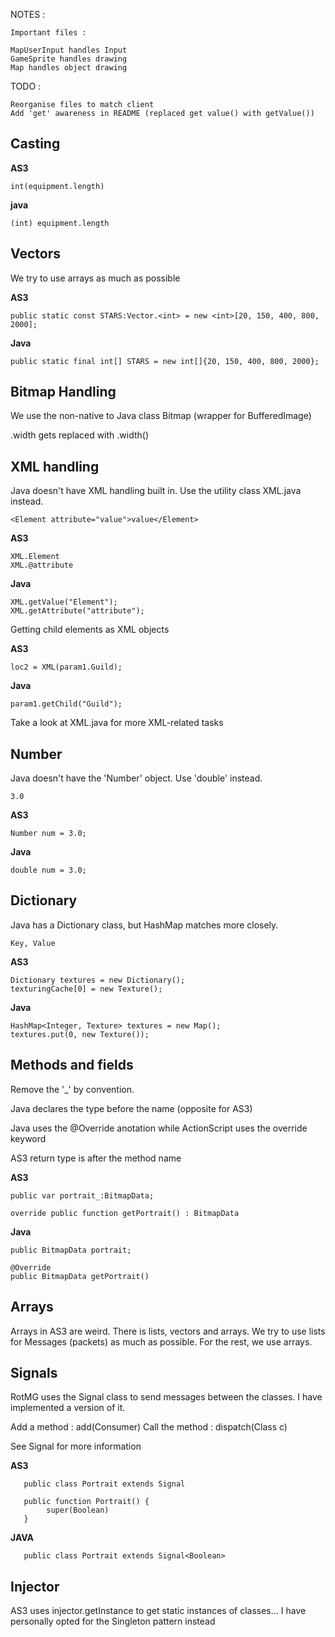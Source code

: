 NOTES :

    Important files :
    
    MapUserInput handles Input
    GameSprite handles drawing
    Map handles object drawing

TODO : 

    Reorganise files to match client
    Add 'get' awareness in README (replaced get value() with getValue())


Casting
-------

   **AS3**

    int(equipment.length)

   **java**
   
    (int) equipment.length


Vectors
---------------

   We try to use arrays as much as possible
   
   **AS3**

	public static const STARS:Vector.<int> = new <int>[20, 150, 400, 800, 2000];

   **Java**

	public static final int[] STARS = new int[]{20, 150, 400, 800, 2000};


Bitmap Handling
---------

   We use the non-native to Java class Bitmap (wrapper for BufferedImage)
   
   .width gets replaced with .width()
   

XML handling
--------------

   Java doesn't have XML handling built in. Use the utility class XML.java instead.

    <Element attribute="value">value</Element>

   **AS3**
   
    XML.Element 
    XML.@attribute
    
   **Java**
   
    XML.getValue("Element");
    XML.getAttribute("attribute");
    
   Getting child elements as XML objects
   
   **AS3**
   
    loc2 = XML(param1.Guild);
    
   **Java**
   
    param1.getChild("Guild");

   Take a look at XML.java for more XML-related tasks
   

Number
-----------

   Java doesn't have the 'Number' object. Use 'double' instead.

    3.0
    
   **AS3**
       
    Number num = 3.0;
    
   **Java**
   
    double num = 3.0;
    

Dictionary
---------------

   Java has a Dictionary class, but HashMap matches more closely.
    
    Key, Value
    
   **AS3**
   
    Dictionary textures = new Dictionary();
    texturingCache[0] = new Texture();
    
   **Java**
   
    HashMap<Integer, Texture> textures = new Map();
    textures.put(0, new Texture());
    
    
Methods and fields
-------------

   Remove the '_' by convention.
   
   Java declares the type before the name (opposite for AS3)
   
   Java uses the @Override anotation while ActionScript uses the override keyword
   
   AS3 return type is after the method name

   **AS3**
   
    public var portrait_:BitmapData;
    
    override public function getPortrait() : BitmapData

   **Java**
   
    public BitmapData portrait;
   
    @Override
    public BitmapData getPortrait()
    
    
    
Arrays
-----------

   Arrays in AS3 are weird. There is lists, vectors and arrays.
   We try to use lists for Messages (packets) as much as possible.
   For the rest, we use arrays.
   
   
Signals
-----------

   RotMG uses the Signal class to send messages between the classes. 
   I have implemented a version of it.
   
   Add a method : add(Consumer<Class>)
   Call the method : dispatch(Class c)
   
   See Signal for more information
   
   **AS3**
      
       public class Portrait extends Signal
       
       public function Portrait() {
            super(Boolean)  
       }
       
   **JAVA**
   
       public class Portrait extends Signal<Boolean>
   
   
Injector
-------

   AS3 uses injector.getInstance to get static instances of classes...
   I have personally opted for the Singleton pattern instead
   
   
   
   